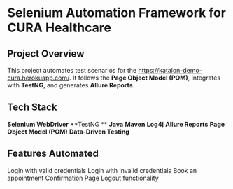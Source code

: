 # Selenium Automation Framework for CURA Healthcare

## Project Overview
This project automates test scenarios for the https://katalon-demo-cura.herokuapp.com/. It follows the **Page Object Model (POM)**, integrates with **TestNG**, and generates **Allure Reports**.

## Tech Stack
**Selenium WebDriver**
**TestNG **
**Java**
**Maven**
**Log4j**
**Allure Reports**
**Page Object Model (POM)**
**Data-Driven Testing**

## Features Automated
Login with valid credentials
Login with invalid credentials
Book an appointment
Confirmation Page
Logout functionality


